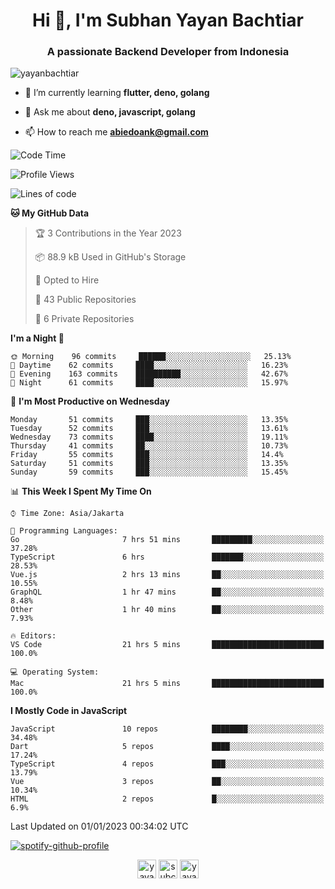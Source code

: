 <h1 align="center">Hi 👋, I'm Subhan Yayan Bachtiar</h1>
<h3 align="center">A passionate Backend Developer from Indonesia</h3>

<p align="left"> <img src="https://komarev.com/ghpvc/?username=yayanbachtiar" alt="yayanbachtiar" /> </p>

- 🌱 I’m currently learning **flutter, deno, golang**

- 💬 Ask me about **deno, javascript, golang**

- 📫 How to reach me **abiedoank@gmail.com**

<!--START_SECTION:waka-->
![Code Time](http://img.shields.io/badge/Code%20Time-5%2C212%20hrs%2013%20mins-blue)

![Profile Views](http://img.shields.io/badge/Profile%20Views-1-blue)

![Lines of code](https://img.shields.io/badge/From%20Hello%20World%20I%27ve%20Written-1%20Million%20lines%20of%20code-blue)

**🐱 My GitHub Data** 

> 🏆 3 Contributions in the Year 2023
 > 
> 📦 88.9 kB Used in GitHub's Storage 
 > 
> 💼 Opted to Hire
 > 
> 📜 43 Public Repositories 
 > 
> 🔑 6 Private Repositories  
 > 
**I'm a Night 🦉** 

```text
🌞 Morning    96 commits     ██████░░░░░░░░░░░░░░░░░░░   25.13% 
🌆 Daytime    62 commits     ████░░░░░░░░░░░░░░░░░░░░░   16.23% 
🌃 Evening    163 commits    ██████████░░░░░░░░░░░░░░░   42.67% 
🌙 Night      61 commits     ████░░░░░░░░░░░░░░░░░░░░░   15.97%

```
📅 **I'm Most Productive on Wednesday** 

```text
Monday       51 commits     ███░░░░░░░░░░░░░░░░░░░░░░   13.35% 
Tuesday      52 commits     ███░░░░░░░░░░░░░░░░░░░░░░   13.61% 
Wednesday    73 commits     ████░░░░░░░░░░░░░░░░░░░░░   19.11% 
Thursday     41 commits     ██░░░░░░░░░░░░░░░░░░░░░░░   10.73% 
Friday       55 commits     ███░░░░░░░░░░░░░░░░░░░░░░   14.4% 
Saturday     51 commits     ███░░░░░░░░░░░░░░░░░░░░░░   13.35% 
Sunday       59 commits     ███░░░░░░░░░░░░░░░░░░░░░░   15.45%

```


📊 **This Week I Spent My Time On** 

```text
⌚︎ Time Zone: Asia/Jakarta

💬 Programming Languages: 
Go                       7 hrs 51 mins       █████████░░░░░░░░░░░░░░░░   37.28% 
TypeScript               6 hrs               ███████░░░░░░░░░░░░░░░░░░   28.53% 
Vue.js                   2 hrs 13 mins       ██░░░░░░░░░░░░░░░░░░░░░░░   10.55% 
GraphQL                  1 hr 47 mins        ██░░░░░░░░░░░░░░░░░░░░░░░   8.48% 
Other                    1 hr 40 mins        ██░░░░░░░░░░░░░░░░░░░░░░░   7.93%

🔥 Editors: 
VS Code                  21 hrs 5 mins       █████████████████████████   100.0%

💻 Operating System: 
Mac                      21 hrs 5 mins       █████████████████████████   100.0%

```

**I Mostly Code in JavaScript** 

```text
JavaScript               10 repos            ████████░░░░░░░░░░░░░░░░░   34.48% 
Dart                     5 repos             ████░░░░░░░░░░░░░░░░░░░░░   17.24% 
TypeScript               4 repos             ███░░░░░░░░░░░░░░░░░░░░░░   13.79% 
Vue                      3 repos             ██░░░░░░░░░░░░░░░░░░░░░░░   10.34% 
HTML                     2 repos             █░░░░░░░░░░░░░░░░░░░░░░░░   6.9%

```



 Last Updated on 01/01/2023 00:34:02 UTC
<!--END_SECTION:waka-->

[![spotify-github-profile](https://spotify-github-profile.vercel.app/api/view?uid=31qtu2k4v3mbxp7clcmm6imuqq6e&cover_image=true&theme=default&show_offline=false&bar_color=53b14f&bar_color_cover=true)](https://github.com/kittinan/spotify-github-profile)


<p align="center">
<a href="https://dev.to/yayanbachtiar" target="blank"><img align="center" src="https://cdn.jsdelivr.net/npm/simple-icons@3.0.1/icons/dev-dot-to.svg" alt="yayanbachtiar" height="30" width="30" /></a>
<a href="https://linkedin.com/in/subchanyayanbachtiar" target="blank"><img align="center" src="https://cdn.jsdelivr.net/npm/simple-icons@3.0.1/icons/linkedin.svg" alt="subchanyayanbachtiar" height="30" width="30" /></a>
<a href="https://codesandbox.com/yayanbachtiar" target="blank"><img align="center" src="https://cdn.jsdelivr.net/npm/simple-icons@3.0.1/icons/codesandbox.svg" alt="yayanbachtiar" height="30" width="30" /></a>
</p>
